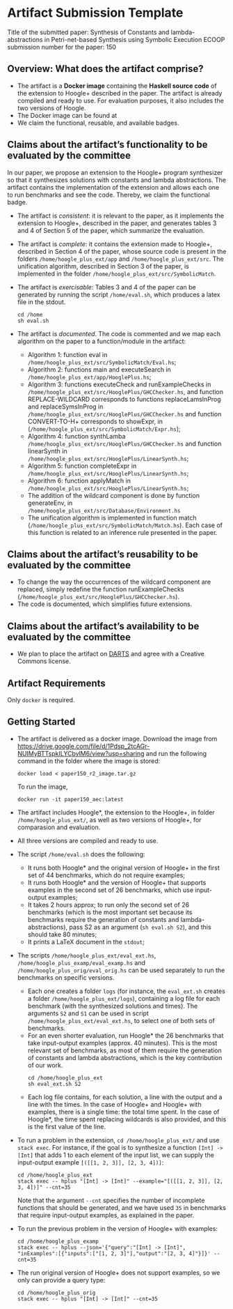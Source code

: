 # Artifact Submission Template

Title of the submitted paper: Synthesis of Constants and lambda-abstractions in Petri-net-based Synthesis using Symbolic Execution
ECOOP submission number for the paper: 150

## Overview: What does the artifact comprise?

* The artifact is a **Docker image** containing the **Haskell source code** of the extension to Hoogle+ described in the paper. The artifact is already compiled and ready to use. For evaluation purposes, it also includes the two versions of Hoogle. 
* The Docker image can be found at 
* We claim the functional, reusable, and available badges.

## Claims about the artifact’s functionality to be evaluated by the committee

In our paper, we propose an extension to the Hoogle+ program synthesizer so that it synthesizes solutions with constants and lambda abstractions. The artifact contains the implementation of the extension and allows each one to run benchmarks and see the code. Thereby, we claim the functional badge.

* The artifact is *consistent*: it is relevant to the paper, as it implements the extension to Hoogle+, described in the paper, and generates tables 3 and 4 of Section 5 of the paper, which summarize the evaluation.

* The artifact is *complete*: it contains the extension made to Hoogle+, described in Section 4 of the paper, whose source code is present in the folders `/home/hoogle_plus_ext/app` and `/home/hoogle_plus_ext/src`. The unification algorithm, described in Section 3 of the paper, is implemented in the folder `/home/hoogle_plus_ext/src/SymbolicMatch`.

* The artifact is *exercisable*: Tables 3 and 4 of the paper can be generated by running the script `/home/eval.sh`, which produces a latex file in the stdout.
    ```
    cd /home
    sh eval.sh
    ```

* The artifact is *documented*. The code is commented and we map each algorithm on the paper to a function/module in the artifact:
    - Algorithm 1: function eval in `/home/hoogle_plus_ext/src/SymbolicMatch/Eval.hs`;
    - Algorithm 2: functions main and executeSearch in `/home/hoogle_plus_ext/app/HooglePlus.hs`;
    - Algorithm 3: functions executeCheck and runExampleChecks in `/home/hoogle_plus_ext/src/HooglePlus/GHCChecker.hs`, and function REPLACE-WILDCARD corresponds to functions replaceLamsInProg and replaceSymsInProg in `/home/hoogle_plus_ext/src/HooglePlus/GHCChecker.hs` and function CONVERT-TO-H+ corresponds to showExpr, in (`/home/hoogle_plus_ext/src/SymbolicMatch/Expr.hs`);
    - Algorithm 4: function synthLamba `/home/hoogle_plus_ext/src/HooglePlus/GHCChecker.hs` and function linearSynth in `/home/hoogle_plus_ext/src/HooglePlus/LinearSynth.hs`;
    - Algorithm 5: function completeExpr in `/home/hoogle_plus_ext/src/HooglePlus/LinearSynth.hs`;
    - Algorithm 6: function applyMatch in `/home/hoogle_plus_ext/src/HooglePlus/LinearSynth.hs`;
    - The addition of the wildcard component is done by function generateEnv, in `/home/hoogle_plus_ext/src/Database/Environment.hs`
    - The unification algorithm is implemented in function match (`/home/hoogle_plus_ext/src/SymbolicMatch/Match.hs`). Each case of this function is related to an inference rule presented in the paper.

## Claims about the artifact’s reusability to be evaluated by the committee
* To change the way the occurrences of the wildcard component are replaced, simply redefine the function runExampleChecks (`/home/hoogle_plus_ext/src/HooglePlus/GHCChecker.hs`).
* The code is documented, which simplifies future extensions.

## Claims about the artifact’s availability to be evaluated by the committee
* We plan to place the artifact on [DARTS](https://drops.dagstuhl.de/opus/institut_darts.php) and agree with a Creative Commons license.

## Artifact Requirements
Only `docker` is required.

## Getting Started
* The artifact is delivered as a docker image. Download the image from https://drive.google.com/file/d/1Pdsp_2tcAGr-NUIMyBTTspkILYCbvlM6/view?usp=sharing and run the following command in the folder where the image is stored:
  ```
  docker load < paper150_r2_image.tar.gz
  ```
  To run the image,
  ```
  docker run -it paper150_aec:latest
  ```

* The artifact includes Hoogle*, the extension to the Hoogle+, in folder `/home/hoogle_plus_ext/`, as well as two versions of Hoogle+, for comparasion and evaluation.

* All three versions are compiled and ready to use.
* The script `/home/eval.sh` does the following:
    - It runs both Hoogle* and the original version of Hoogle+ in the first set of 44 benchmarks, which do not require examples;
    - It runs both Hoogle* and the version of Hoogle+ that supports examples in the second set of 26 benchmarks, which use input-output examples;
    - It takes 2 hours approx; to run only the second set of 26 benchmarks (which is the most important set because its benchmarks require the generation of constants and lambda-abstractions), pass S2 as an argument (`sh eval.sh S2`), and this should take 80 minutes;
    - It prints a LaTeX document in the `stdout`;
* The scripts `/home/hoogle_plus_ext/eval_ext.hs`, `/home/hoogle_plus_examp/eval_examp.hs` and `/home/hoogle_plus_orig/eval_orig.hs` can be used separately to run the benchmarks on specific versions.         
  - Each one creates a folder `logs` (for instance, the `eval_ext.sh` creates a folder `/home/hoogle_plus_ext/logs`), containing a log file for each benchmark (with the synthesized solutions and times). The arguments `S2` and `S1` can be used in script `/home/hoogle_plus_ext/eval_ext.hs`, to select one of both sets of benchmarks.
  - For an even shorter evaluation, run Hoogle* the 26 benchmarks that take input-output examples (approx. 40 minutes). This is the most relevant set of benchmarks, as most of them require the generation of constants and lambda abstractions, which is the key contribution of our work.
    ```
    cd /home/hoogle_plus_ext
    sh eval_ext.sh S2
    ```
  - Each log file contains, for each solution, a line with the output and a line with the times. In the case of Hoogle+ and Hoogle+ with examples, there is a single time: the total time spent. In the case of Hoogle*, the time spent replacing wildcards is also provided, and this is the first value of the line.
  
* To run a problem in the extension, `cd /home/hoogle_plus_ext/` and use `stack exec`. For instance, if the goal is to synthesize a function `[Int] -> [Int]` that adds 1 to each element of the input list, we can supply the input-output example `[([[1, 2, 3]], [2, 3, 4])]`:
    ```
    cd /home/hoogle_plus_ext
    stack exec -- hplus "[Int] -> [Int]" --example="[([[1, 2, 3]], [2, 3, 4])]" --cnt=35
    ```
    Note that the argument `--cnt` specifies the number of incomplete functions that should be generated, and we have used `35` in benchmarks that require input-output examples, as explained in the paper.

* To run the previous problem in the version of Hoogle+ with examples:
    ```
    cd /home/hoogle_plus_examp
    stack exec -- hplus --json='{"query":"[Int] -> [Int]", "inExamples":[{"inputs":["[1, 2, 3]"],"output":"[2, 3, 4]"}]}' --cnt=35
    ```
* The run original version of Hoogle+ does not support examples, so we only can provide a query type:
    ```
    cd /home/hoogle_plus_orig
    stack exec -- hplus "[Int] -> [Int]" --cnt=35
    ```